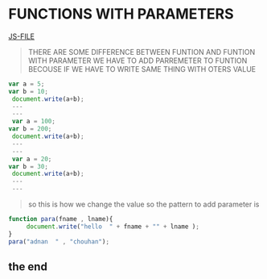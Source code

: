 # FUNCTIONS WITH PARAMETERS
[JS-FILE](../js/functions-with-parameters-22.js)
>THERE ARE SOME DIFFERENCE BETWEEN FUNTION AND FUNTION WITH PARAMETER WE HAVE TO ADD PARREMETER TO FUNTION BECOUSE IF WE HAVE TO WRITE SAME THING WITH OTERS VALUE
```javascript
var a = 5;
var b = 10;
 document.write(a+b);
 ---
 ---
 var a = 100;
var b = 200;
 document.write(a+b);
 ---
 ---
 var a = 20;
var b = 30;
 document.write(a+b);
 ---
 ---
 ```
 >so this is how we change the value so the pattern to add parameter is
 ```javascript
 function para(fname , lname){
      document.write("hello  " + fname + "" + lname );
}
para("adnan  " , "chouhan");
```
## the end


